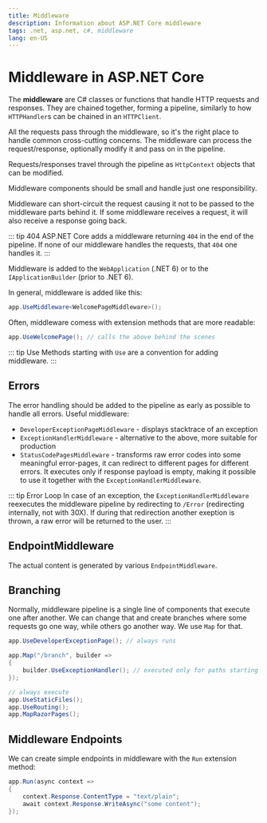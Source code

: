 ```yaml
---
title: Middleware
description: Information about ASP.NET Core middleware
tags: .net, asp.net, c#, middleware
lang: en-US
---
```


# Middleware in ASP.NET Core

The **middleware** are C# classes or functions that handle HTTP requests and
responses. They are chained together, forming a pipeline, similarly to how
`HTTPHandler`s can be chained in an `HTTPClient`.

All the requests pass through the middleware, so it's the right place to handle
common cross-cutting concerns. The middleware can process the request/response,
optionally modify it and pass on in the pipeline.

Requests/responses travel through the pipeline as `HttpContext` objects that can
be modified.

Middleware components should be small and handle just one responsibility.

Middleware can short-circuit the request causing it not to be passed to the
middleware parts behind it. If some middleware receives a request, it will also
receive a response going back.

::: tip 404
ASP.NET Core adds a middleware returning `404` in the end of the pipeline.
If none of our middleware handles the requests, that `404` one handles it.
:::

Middleware is added to the `WebApplication` (.NET 6) or to the
`IApplicationBuilder` (prior to .NET 6).

In general, middleware is added like this:

```cs
app.UseMiddleware<WelcomePageMiddleware>();
```

Often, middleware comess with extension methods that are more readable:

```cs
app.UseWelcomePage(); // calls the above behind the scenes
```

::: tip Use
Methods starting with `Use` are a convention for adding middleware.
:::

## Errors

The error handling should be added to the pipeline as early as possible to
handle all errors. Useful middleware:

- `DeveloperExceptionPageMiddleware` - displays stacktrace of an exception
- `ExceptionHandlerMiddleware` - alternative to the above, more suitable for
  production
- `StatusCodePagesMiddleware` - transforms raw error codes into some meaningful
  error-pages, it can redirect to different pages for different errors. It
  executes only if response payload is empty, making it possible to use it
  together with the `ExceptionHandlerMiddleware`.


::: tip Error Loop
In case of an exception, the `ExceptionHandlerMiddleware` reexecutes the
middleware pipeline by redirecting to `/Error` (redirecting internally, not with
30X). If during that redirection another exeption is thrown, a raw error will be
returned to the user.
:::

## EndpointMiddleware

The actual content is generated by various `EndpointMiddleware`.

## Branching

Normally, middleware pipeline is a single line of components that execute one
after another. We can change that and create branches where some requests go one
way, while others go another way. We use `Map` for that.

```csharp
app.UseDeveloperExceptionPage(); // always runs

app.Map("/branch", builder => 
{
    builder.UseExceptionHandler(); // executed only for paths starting with /branch
});

// always execute
app.UseStaticFiles();
app.UseRouting();
app.MapRazorPages();
```

## Middleware Endpoints

We can create simple endpoints in middleware with the `Run` extension method:

```csharp
app.Run(async context => 
{
    context.Response.ContentType = "text/plain";
    await context.Response.WriteAsync("some content");
});
```

